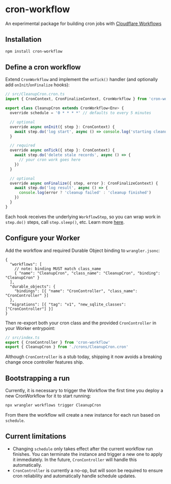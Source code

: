 # cron-workflow

An experimental package for building cron jobs with [Cloudflare Workflows](https://developers.cloudflare.com/workflows/)

## Installation

```sh
npm install cron-workflow
```

## Define a cron workflow

Extend `CronWorkflow` and implement the `onTick()` handler (and optionally add `onInit`/`onFinalize` hooks):

```ts
// src/CleanupCron.cron.ts
import { CronContext, CronFinalizeContext, CronWorkflow } from 'cron-workflow'

export class CleanupCron extends CronWorkflow<Env> {
  override schedule = '0 * * * *' // defaults to every 5 minutes

  // optional
  override async onInit({ step }: CronContext) {
    await step.do('log start', async () => console.log('starting cleanup'))
  }

  // required
  override async onTick({ step }: CronContext) {
    await step.do('delete stale records', async () => {
      // your cron work goes here
    })
  }

  // optional
  override async onFinalize({ step, error }: CronFinalizeContext) {
    await step.do('log result', async () => {
      console.log(error ? 'cleanup failed' : 'cleanup finished')
    })
  }
}
```

Each hook receives the underlying `WorkflowStep`, so you can wrap work in `step.do()` steps, call `step.sleep()`, etc. Learn more [here](https://developers.cloudflare.com/workflows/get-started/guide/#2-create-your-workflows-steps).

## Configure your Worker

Add the workflow and required Durable Object binding to `wrangler.jsonc`:

```jsonc
{
  "workflows": [
    // note: binding MUST match class_name
    { "name": "CleanupCron", "class_name": "CleanupCron", "binding": "CleanupCron" }
  ],
  "durable_objects": {
    "bindings": [{ "name": "CronController", "class_name": "CronController" }]
  },
  "migrations": [{ "tag": "v1", "new_sqlite_classes": ["CronController"] }]
}
```

Then re-export both your cron class and the provided `CronController` in your Worker entrypoint:

```ts
// src/index.ts
export { CronController } from 'cron-workflow'
export { CleanupCron } from './crons/CleanupCron.cron'
```

Although `CronController` is a stub today, shipping it now avoids a breaking change once controller features ship.

## Bootstrapping a run

Currently, it is necessary to trigger the Workflow the first time you deploy a new CronWorkflow for it to start running:

```sh
npx wrangler workflows trigger CleanupCron
```

From there the workflow will create a new instance for each run based on `schedule`.

## Current limitations

- Changing `schedule` only takes effect after the current workflow run finishes. You can terminate the instance and trigger a new one to apply it immediately. In the future, `CronController` will handle this automatically.
- `CronController` is currently a no-op, but will soon be required to ensure cron reliability and automatically handle schedule updates.

